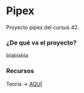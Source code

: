 # **Pipex**
Proyecto pipex del cursus 42.

### ¿De qué va el proyecto?
blablabla

### Recursos
Teoría &rarr; [AQUÍ](https://csnotes.medium.com/pipex-tutorial-42-project-4469f5dd5901)
